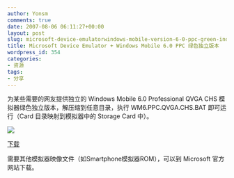 ```yaml
---
author: Yonsm
comments: true
date: 2007-08-06 06:11:27+00:00
layout: post
slug: microsoft-device-emulatorwindows-mobile-version-6-0-ppc-green-independent
title: Microsoft Device Emulator + Windows Mobile 6.0 PPC 绿色独立版本
wordpress_id: 354
categories:
- 资源
tags:
- 分享
---
```


为某些需要的网友提供独立的 Windows Mobile 6.0 Professional QVGA CHS 模拟器绿色独立版本，解压缩到任意目录，执行 WM6.PPC.QVGA.CHS.BAT 即可运行（Card 目录映射到模拟器中的 Storage Card 中）。<!-- more -->  
  
[![](/asserts/DevEnum.png)](/asserts/DevEnum.png)  
  
[下载](/asserts/DevEnum.7z)<!-- more -->  
  
需要其他模拟器映像文件（如Smartphone模拟器ROM），可以到 Microsoft 官方网站下载。
